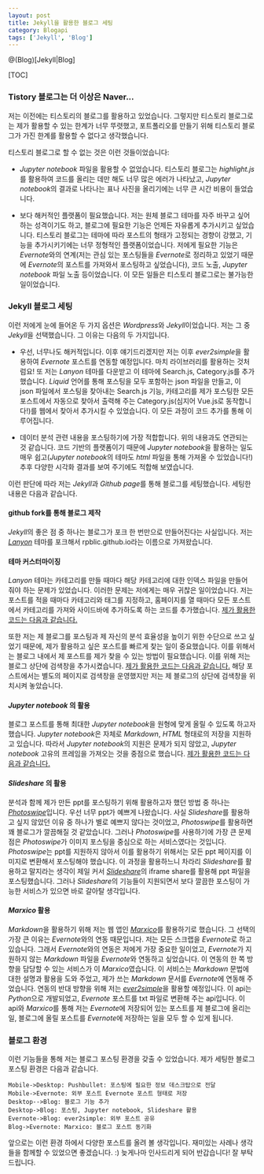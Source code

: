 ```yaml
---
layout: post
title: Jekyll을 활용한 블로그 세팅
category: Blogapi
tags: ['Jekyll', 'Blog']
---
```


@(Blog)[Jekyll|Blog]

[TOC]


### Tistory 블로그는 더 이상은 Naver...

저는 이전에는 티스토리의 블로그를 활용하고 있었습니다.  그렇지만 티스토리 블로그로는 제가 활용할 수 있는 한계가 너무 뚜렷했고, 포트폴리오를 만들기 위해 티스토리 블로그가 가진 한계를 활용할 수 없다고 생각했습니다.


티스토리 블로그로 할 수 없는 것은 이런 것들이었습니다:

* *Jupyter notebook* 파일을 활용할 수 없었습니다. 티스토리 블로그는 *highlight.js*를 활용하여 코드를 올리는 데만 해도 너무 많은 에러가 나타났고, *Jupyter notebook*의 결과로 나타나는 표나 사진을 올리기에는 너무 큰 시간 비용이 들었습니다.

* 보다 해커적인 플랫폼이 필요했습니다. 저는 원체 블로그 테마를 자주 바꾸고 싶어하는 성격이기도 하고, 블로그에 필요한 기능은 언제든 자유롭게 추가시키고 싶었습니다. 티스토리 블로그는 테마에 따라 포스트의 형태가 고정되는 경향이 강했고, 기능을 추가시키기에는 너무 정형적인 플랫폼이었습니다.
저에게 필요한 기능은 *Evernote*와의 연계(저는 관심 있는 포스팅들을 *Evernote*로 정리하고 있었기 때문에 *Evernote*의 포스트를 가져와서 포스팅하고 싶었습니다), 코드 노출, *Jupyter notebook* 파일 노출 등이었습니다. 이 모든 일들은 티스토리 블로그로는 불가능한 일이었습니다.


### Jekyll 블로그 세팅

이런 저에게 눈에 들어온 두 가지 옵션은 *Wordpress*와 *Jekyll*이었습니다. 저는 그 중 *Jekyll*을 선택했습니다. 그 이유는 다음의 두 가지입니다.

* 우선, 너무나도 해커적입니다.
이후 얘기드리겠지만 저는 이후 *ever2simple*을 활용하여 *Evernote* 포스트를 연동할 예정입니다. 마치 라이브러리를 활용하는 것처럼요!
또 저는 *Lanyon* 테마를 다운받고 이 테마에 Search.js, Category.js를 추가했습니다. *Liquid* 언어를 통해 포스팅을 모두 포함하는 json 파일을 만들고, 이 json 파일에서 포스팅을 찾아내는 Search.js 기능, 카테고리를 제가 포스팅한 모든 포스트에서 자동으로 찾아서 출력해 주는 Category.js(심지어 Vue.js로 동작합니다!)를 웹에서 찾아서 추가시킬 수 있었습니다. 이 모든 과정이 코드 추가를 통해 이루어집니다.

* 데이터 분석 관련 내용을 포스팅하기에 가장 적합합니다.
위의 내용과도 연관되는 것 같습니다. 코드 기반의 플랫폼이기 때문에 *Jupyter notebook*을 활용하는 일도 매우 쉽고(*Jupyter notebook*의 테마도 *html* 파일을 통해 가져올 수 있었습니다!) 추후 다양한 시각화 결과를 보여 주기에도 적합해 보였습니다.

이런 판단에 따라 저는 *Jekyll*과 *Github page*를 통해 블로그를 세팅했습니다. 세팅한 내용은 다음과 같습니다.

#### github fork를 통해 블로그 제작
*Jekyll*의 좋은 점 중 하나는 블로그가 포크 한 번만으로 만들어진다는 사실입니다. 저는 [*Lanyon*][1] 테마를 포크해서 rpblic.github.io라는 이름으로 가져왔습니다.

#### 테마 커스터마이징
*Lanyon* 테마는 카테고리를 만들 때마다 해당 카테고리에 대한 인덱스 파일을 만들어 줘야 하는 문제가 있었습니다. 이러한 문제는 저에게는 매우 귀찮은 일이었습니다. 
저는 포스트를 적을 때마다 카테고리와 태그를 지정하고, 홈페이지를 열 때마다 모든 포스트에서 카테고리를 가져와 사이드바에 추가하도록 하는 코드를 추가했습니다. [제가 활용한 코드는 다음과 같습니다.][2]

또한 저는 제 블로그를 포스팅과 제 자신의 분석 효율성을 높이기 위한 수단으로 쓰고 싶었기 때문에, 제가 활용하고 싶은 포스트를 빠르게 찾는 일이 중요했습니다.
이를 위해서는 블로그 내에서 제 포스트를 제가 찾을 수 있는 방법이 필요했습니다. 이를 위해 저는 블로그 상단에 검색창을 추가시켰습니다. [제가 활용한 코드는 다음과 같습니다.][3] 해당 포스트에서는 별도의 페이지로 검색창을 운영했지만 저는 제 블로그의 상단에 검색창을 위치시켜 놓았습니다.

#### *Jupyter notebook* 의 활용
블로그 포스트를 통해 최대한 *Jupyter notebook*을 원형에 맞게 올릴 수 있도록 하고자 했습니다. 
*Jupyter notebook*은 자체로 *Markdown*, *HTML* 형태로의 저장을 지원하고 있습니다. 따라서 *Jupyter notebook*의 지원은 문제가 되지 않았고, *Jupyter notebook* 고유의 프레임을 가져오는 것을 중점으로 했습니다. [제가 활용한 코드는 다음과 같습니다.][4]

#### *Slideshare* 의 활용
분석과 함께 제가 만든 ppt를 포스팅하기 위해 활용하고자 했던 방법 중 하나는 [*Photoswipe*][5]입니다. 우선 너무 ppt가 예쁘게 나왔습니다. 사실 *Slideshare*를 활용하고 싶지 않았던 이유 중 하나가 별로 예쁘지 않다는 것이었고, *Photoswipe*를 활용하면 꽤 블로그가 깔끔해질 것 같았습니다.
그러나 *Photoswipe*를 사용하기에 가장 큰 문제점은 *Photoswipe*가 이미지 포스팅을 중심으로 하는 서비스였다는 것입니다. *Photoswipe*는 ppt를 지원하지 않아서 이를 활용하기 위해서는 모든 ppt 페이지를 이미지로 변환해서 포스팅해야 했습니다.  이 과정을 활용하느니 차라리 *Slideshare*를 활용하고 말지라는 생각이 제일 커서 [*Slideshare*][6]의 iframe share를 활용해 ppt 파일을 포스팅했습니다. 그러나 *Slideshare*의 기능들이 지원되면서 보다 깔끔한 포스팅이 가능한 서비스가 있으면 바로 갈아탈 생각입니다.

#### *Marxico* 활용
*Markdown*을 활용하기 위해 저는 웹 앱인 [*Marxico*][7]를 활용하기로 했습니다. 그 선택의 가장 큰 이유는 *Evernote*와의 연동 때문입니다. 저는 모든 스크랩을 *Evernote*로 하고 있습니다. 그래서 *Evernote*와의 연동은 저에게 가장 중요한 일이었고, *Evernote*가 지원하지 않는 *Markdown* 파일을 *Evernote*와 연동하고 싶었습니다.
이 연동의 한 쪽 방향을 담당할 수 있는 서비스가 이 *Marxico*였습니다. 이 서비스는 *Markdown* 문법에 대한 설명과 활용을 도와 주었고, 제가 쓰는 *Markdown* 문서를 *Evernote*에 연동해 주었습니다.
연동의 반대 방향을 위해 저는 [*ever2simple*][8]을 활용할 예정입니다. 이 api는 *Python*으로 개발되었고, *Evernote* 포스트를 txt 파일로 변환해 주는 api입니다. 이 api와 *Marxico*를 통해 저는 *Evernote*에 저장되어 있는 포스트를 제 블로그에 올리는 일, 블로그에 올릴 포스트를 *Evernote*에 저장하는 일을 모두 할 수 있게 됩니다.


### 블로그 환경

이런 기능들을 통해 저는 블로그 포스팅 환경을 갖출 수 있었습니다. 제가 세팅한 블로그 포스팅 환경은 다음과 같습니다.
```sequence
Mobile->Desktop: Pushbullet: 포스팅에 필요한 정보 데스크탑으로 전달
Mobile->Evernote: 외부 포스트 Evernote 포스트 형태로 저장
Desktop-->Blog: 블로그 기능 추가
Desktop->Blog: 포스팅, Jupyter notebook, Slideshare 활용
Evernote->Blog: ever2simple: 외부 포스트 공유
Blog->Evernote: Marxico: 블로그 포스트 동기화
```

앞으로는 이런 환경 하에서 다양한 포스트를 올려 볼 생각입니다. 재미있는 사례나 생각들을 함께할 수 있었으면 좋겠습니다. :) 늦게나마 인사드리게 되어 반갑습니다! 잘 부탁드립니다.

[1]: https://github.com/poole/lanyon
[2]: https://cookieshake.github.io/posts/Jekyll-%EB%B8%94%EB%A1%9C%EA%B7%B8%EC%97%90-Category-%ED%8E%98%EC%9D%B4%EC%A7%80-%EB%A7%8C%EB%93%A4%EA%B8%B0
[3]: https://imyeonn.github.io/blog/blog/30/
[4]: https://nipunbatra.github.io/blog/2017/Jupyter-powered-blog.html
[5]: http://photoswipe.com/
[6]: https://www.slideshare.net/GyuminSim2
[7]: https://marxi.co/
[8]: https://github.com/claytron/ever2simple/tree/master/ever2simple



















































































































































































































































































































































































































































































































































































































































































































































































 

 





 


























































































































